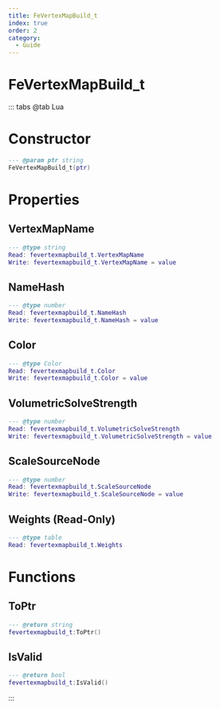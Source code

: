 ```yaml
---
title: FeVertexMapBuild_t
index: true
order: 2
category:
  - Guide
---
```


# FeVertexMapBuild_t

::: tabs
@tab Lua
# Constructor
```lua
--- @param ptr string
FeVertexMapBuild_t(ptr)
```
# Properties
## VertexMapName 
```lua
--- @type string
Read: fevertexmapbuild_t.VertexMapName
Write: fevertexmapbuild_t.VertexMapName = value
```
## NameHash 
```lua
--- @type number
Read: fevertexmapbuild_t.NameHash
Write: fevertexmapbuild_t.NameHash = value
```
## Color 
```lua
--- @type Color
Read: fevertexmapbuild_t.Color
Write: fevertexmapbuild_t.Color = value
```
## VolumetricSolveStrength 
```lua
--- @type number
Read: fevertexmapbuild_t.VolumetricSolveStrength
Write: fevertexmapbuild_t.VolumetricSolveStrength = value
```
## ScaleSourceNode 
```lua
--- @type number
Read: fevertexmapbuild_t.ScaleSourceNode
Write: fevertexmapbuild_t.ScaleSourceNode = value
```
## Weights (Read-Only)
```lua
--- @type table
Read: fevertexmapbuild_t.Weights
```
# Functions
## ToPtr
```lua
--- @return string
fevertexmapbuild_t:ToPtr()
```
## IsValid
```lua
--- @return bool
fevertexmapbuild_t:IsValid()
```

:::